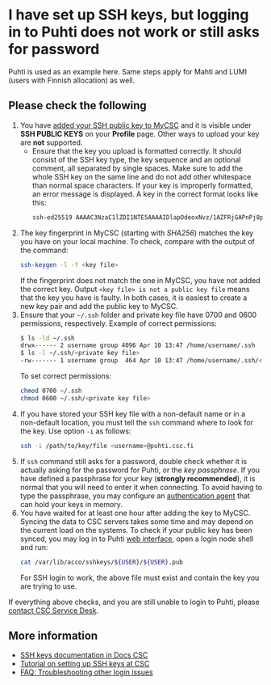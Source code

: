 # I have set up SSH keys, but logging in to Puhti does not work or still asks for password

Puhti is used as an example here. Same steps apply for Mahti and LUMI (users
with Finnish allocation) as well.

## Please check the following

1. You have
   [added your SSH public key to MyCSC](../../computing/connecting/ssh-keys.md#adding-public-key-in-mycsc)
   and it is visible under **SSH PUBLIC KEYS** on your **Profile** page. Other
   ways to upload your key are **not** supported.
    * Ensure that the key you upload is formatted correctly. It should consist
      of the SSH key type, the key sequence and an optional comment, all
      separated by single spaces. Make sure to add the whole SSH key on the
      same line and do not add other whitespace than normal space characters.
      If your key is improperly formatted, an error message is displayed. A key
      in the correct format looks like this:
      ```bash
      ssh-ed25519 AAAAC3NzaC1lZDI1NTE5AAAAIDlapOdeoxNvz/1AZFRjGAPnPj8pzzz3skI+a+yJS5b7 optional-comment
      ```
2. The key fingerprint in MyCSC (starting with *SHA256*) matches the key you
   have on your local machine. To check, compare with the output of the
   command:
   ```bash
   ssh-keygen -l -f <key file>
   ```
   If the fingerprint does not match the one in MyCSC, you have not added the
   correct key. Output `<key file> is not a public key file` means that the key
   you have is faulty. In both cases, it is easiest to create a new key pair
   and add the public key to MyCSC.
3. Ensure that your `~/.ssh` folder and private key file have 0700 and 0600
   permissions, respectively. Example of correct permissions:
   ```bash
   $ ls -ld ~/.ssh
   drwx------ 2 username group 4096 Apr 10 13:47 /home/username/.ssh
   $ ls -l ~/.ssh/<private key file>
   -rw------- 1 username group  464 Apr 10 13:47 /home/username/.ssh/<private key file>
   ```
   To set correct permissions:
   ```bash
   chmod 0700 ~/.ssh
   chmod 0600 ~/.ssh/<private key file>
   ```
4. If you have stored your SSH key file with a non-default name or in a
   non-default location, you must tell the `ssh` command where to look for the
   key. Use option `-i` as follows:
   ```bash
   ssh -i /path/to/key/file <username>@puhti.csc.fi
   ```
5. If `ssh` command still asks for a password, double check whether it is
   actually asking for the password for Puhti, or the *key passphrase*. If you
   have defined a passphrase for your key (**strongly recommended**), it is
   normal that you will need to enter it when connecting. To avoid having to
   type the passphrase, you may configure an
   [authentication agent](../../computing/connecting/ssh-unix.md#authentication-agent)
   that can hold your keys in memory.
6. You have waited for at least one hour after adding the key to MyCSC. Syncing
   the data to CSC servers takes some time and may depend on the current load
   on the systems. To check if your public key has been synced, you may log in
   to Puhti [web interface](https://www.puhti.csc.fi), open a login node shell
   and run:
   ```bash
   cat /var/lib/acco/sshkeys/${USER}/${USER}.pub
   ```
   For SSH login to work, the above file must exist and contain the key you are
   trying to use.

If everything above checks, and you are still unable to login to Puhti, please
[contact CSC Service Desk](../contact.md).

## More information

* [SSH keys documentation in Docs CSC](../../computing/connecting/ssh-keys.md)
* [Tutorial on setting up SSH keys at CSC](https://csc-training.github.io/csc-env-eff/hands-on/connecting/ssh-keys.html)
* [FAQ: Troubleshooting other login issues](i-cannot-login.md)
